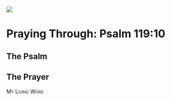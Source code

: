 <img class="intro-right" src="/images/art-paris-psalter.jpg">

<style>
  li {list-style-type: none;}
  p + ul {
    margin-top: -18px;
}
</style>

# Praying Through: Psalm 119:10

## The Psalm

## The Prayer

<div style="font-variant: small-caps;">
My Living Word
</div>

